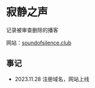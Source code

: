# 寂静之声

记录被审查删除的播客

网站：[soundofsilence.club](https://soundofsilence.club)

## 事记

- 2023.11.28 注册域名，网站上线
